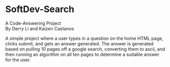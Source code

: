 # SoftDev-Search
A Code-Answering Project  
By Derry Li and Kaizen Castanos 

A simple project where a user types in a question on the home HTML page, clicks submit, and gets an answer generated. 
The answer is generated based on pulling 10 pages off a google search, converting them to ascii, and then running an algorithm on all ten pages to determine a suitable answer for the user.
